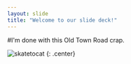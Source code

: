 ```yaml
---
layout: slide
title: "Welcome to our slide deck!"
---
```


#I'm done with this Old Town Road crap.

![skatetocat](https://octodex.github.com/images/skatetocat.png)
{: .center}